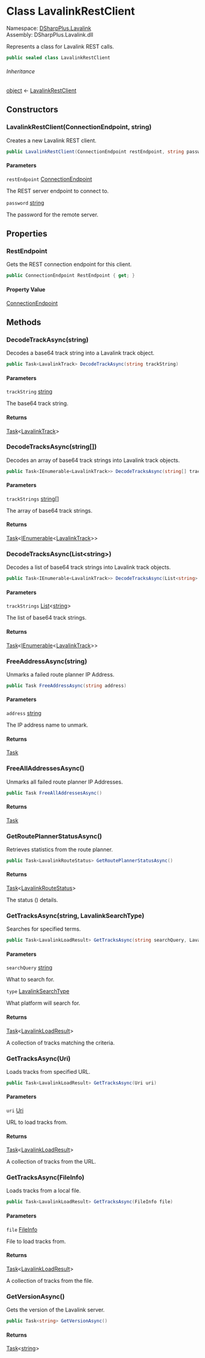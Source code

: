 # Class LavalinkRestClient

Namespace: [DSharpPlus.Lavalink](DSharpPlus.Lavalink.md)  
Assembly: DSharpPlus.Lavalink.dll

Represents a class for Lavalink REST calls.

```csharp
public sealed class LavalinkRestClient
```

###### Inheritance

[object](https://learn.microsoft.com/dotnet/api/system.object) ← 
[LavalinkRestClient](DSharpPlus.Lavalink.LavalinkRestClient.md)

## Constructors

### <a id="DSharpPlus_Lavalink_LavalinkRestClient__ctor_DSharpPlus_Net_ConnectionEndpoint_System_String_"></a>LavalinkRestClient\(ConnectionEndpoint, string\)

Creates a new Lavalink REST client.

```csharp
public LavalinkRestClient(ConnectionEndpoint restEndpoint, string password)
```

#### Parameters

`restEndpoint` [ConnectionEndpoint](DSharpPlus.Net.ConnectionEndpoint.md)

The REST server endpoint to connect to.

`password` [string](https://learn.microsoft.com/dotnet/api/system.string)

The password for the remote server.

## Properties

### <a id="DSharpPlus_Lavalink_LavalinkRestClient_RestEndpoint"></a>RestEndpoint

Gets the REST connection endpoint for this client.

```csharp
public ConnectionEndpoint RestEndpoint { get; }
```

#### Property Value

[ConnectionEndpoint](DSharpPlus.Net.ConnectionEndpoint.md)

## Methods

### <a id="DSharpPlus_Lavalink_LavalinkRestClient_DecodeTrackAsync_System_String_"></a>DecodeTrackAsync\(string\)

Decodes a base64 track string into a Lavalink track object.

```csharp
public Task<LavalinkTrack> DecodeTrackAsync(string trackString)
```

#### Parameters

`trackString` [string](https://learn.microsoft.com/dotnet/api/system.string)

The base64 track string.

#### Returns

[Task](https://learn.microsoft.com/dotnet/api/system.threading.tasks.task\-1)<[LavalinkTrack](DSharpPlus.Lavalink.LavalinkTrack.md)\>

### <a id="DSharpPlus_Lavalink_LavalinkRestClient_DecodeTracksAsync_System_String___"></a>DecodeTracksAsync\(string\[\]\)

Decodes an array of base64 track strings into Lavalink track objects.

```csharp
public Task<IEnumerable<LavalinkTrack>> DecodeTracksAsync(string[] trackStrings)
```

#### Parameters

`trackStrings` [string](https://learn.microsoft.com/dotnet/api/system.string)\[\]

The array of base64 track strings.

#### Returns

[Task](https://learn.microsoft.com/dotnet/api/system.threading.tasks.task\-1)<[IEnumerable](https://learn.microsoft.com/dotnet/api/system.collections.generic.ienumerable\-1)<[LavalinkTrack](DSharpPlus.Lavalink.LavalinkTrack.md)\>\>

### <a id="DSharpPlus_Lavalink_LavalinkRestClient_DecodeTracksAsync_System_Collections_Generic_List_System_String__"></a>DecodeTracksAsync\(List<string\>\)

Decodes a list of base64 track strings into Lavalink track objects.

```csharp
public Task<IEnumerable<LavalinkTrack>> DecodeTracksAsync(List<string> trackStrings)
```

#### Parameters

`trackStrings` [List](https://learn.microsoft.com/dotnet/api/system.collections.generic.list\-1)<[string](https://learn.microsoft.com/dotnet/api/system.string)\>

The list of base64 track strings.

#### Returns

[Task](https://learn.microsoft.com/dotnet/api/system.threading.tasks.task\-1)<[IEnumerable](https://learn.microsoft.com/dotnet/api/system.collections.generic.ienumerable\-1)<[LavalinkTrack](DSharpPlus.Lavalink.LavalinkTrack.md)\>\>

### <a id="DSharpPlus_Lavalink_LavalinkRestClient_FreeAddressAsync_System_String_"></a>FreeAddressAsync\(string\)

Unmarks a failed route planner IP Address.

```csharp
public Task FreeAddressAsync(string address)
```

#### Parameters

`address` [string](https://learn.microsoft.com/dotnet/api/system.string)

The IP address name to unmark.

#### Returns

[Task](https://learn.microsoft.com/dotnet/api/system.threading.tasks.task)

### <a id="DSharpPlus_Lavalink_LavalinkRestClient_FreeAllAddressesAsync"></a>FreeAllAddressesAsync\(\)

Unmarks all failed route planner IP Addresses.

```csharp
public Task FreeAllAddressesAsync()
```

#### Returns

[Task](https://learn.microsoft.com/dotnet/api/system.threading.tasks.task)

### <a id="DSharpPlus_Lavalink_LavalinkRestClient_GetRoutePlannerStatusAsync"></a>GetRoutePlannerStatusAsync\(\)

Retrieves statistics from the route planner.

```csharp
public Task<LavalinkRouteStatus> GetRoutePlannerStatusAsync()
```

#### Returns

[Task](https://learn.microsoft.com/dotnet/api/system.threading.tasks.task\-1)<[LavalinkRouteStatus](DSharpPlus.Lavalink.Entities.LavalinkRouteStatus.md)\>

The status (<xref href="DSharpPlus.Lavalink.Entities.LavalinkRouteStatus" data-throw-if-not-resolved="false"></xref>) details.

### <a id="DSharpPlus_Lavalink_LavalinkRestClient_GetTracksAsync_System_String_DSharpPlus_Lavalink_LavalinkSearchType_"></a>GetTracksAsync\(string, LavalinkSearchType\)

Searches for specified terms.

```csharp
public Task<LavalinkLoadResult> GetTracksAsync(string searchQuery, LavalinkSearchType type = LavalinkSearchType.Youtube)
```

#### Parameters

`searchQuery` [string](https://learn.microsoft.com/dotnet/api/system.string)

What to search for.

`type` [LavalinkSearchType](DSharpPlus.Lavalink.LavalinkSearchType.md)

What platform will search for.

#### Returns

[Task](https://learn.microsoft.com/dotnet/api/system.threading.tasks.task\-1)<[LavalinkLoadResult](DSharpPlus.Lavalink.LavalinkLoadResult.md)\>

A collection of tracks matching the criteria.

### <a id="DSharpPlus_Lavalink_LavalinkRestClient_GetTracksAsync_System_Uri_"></a>GetTracksAsync\(Uri\)

Loads tracks from specified URL.

```csharp
public Task<LavalinkLoadResult> GetTracksAsync(Uri uri)
```

#### Parameters

`uri` [Uri](https://learn.microsoft.com/dotnet/api/system.uri)

URL to load tracks from.

#### Returns

[Task](https://learn.microsoft.com/dotnet/api/system.threading.tasks.task\-1)<[LavalinkLoadResult](DSharpPlus.Lavalink.LavalinkLoadResult.md)\>

A collection of tracks from the URL.

### <a id="DSharpPlus_Lavalink_LavalinkRestClient_GetTracksAsync_System_IO_FileInfo_"></a>GetTracksAsync\(FileInfo\)

Loads tracks from a local file.

```csharp
public Task<LavalinkLoadResult> GetTracksAsync(FileInfo file)
```

#### Parameters

`file` [FileInfo](https://learn.microsoft.com/dotnet/api/system.io.fileinfo)

File to load tracks from.

#### Returns

[Task](https://learn.microsoft.com/dotnet/api/system.threading.tasks.task\-1)<[LavalinkLoadResult](DSharpPlus.Lavalink.LavalinkLoadResult.md)\>

A collection of tracks from the file.

### <a id="DSharpPlus_Lavalink_LavalinkRestClient_GetVersionAsync"></a>GetVersionAsync\(\)

Gets the version of the Lavalink server.

```csharp
public Task<string> GetVersionAsync()
```

#### Returns

[Task](https://learn.microsoft.com/dotnet/api/system.threading.tasks.task\-1)<[string](https://learn.microsoft.com/dotnet/api/system.string)\>

